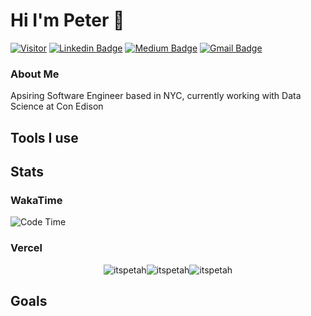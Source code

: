 # Hi I'm Peter 👋
[![Visitor](https://komarev.com/ghpvc/?username=itspeter&style=flat-square&color=blue)](https://komarev.com/ghpvc/?username=itspeter&style=flat-square&color=blue)
[![Linkedin Badge](https://img.shields.io/badge/-Peter%20Wang-blue?style=flat&logo=Linkedin&logoColor=white&link=https://www.linkedin.com/in/itspeter/)](https://www.linkedin.com/in/itspeter/)
[![Medium Badge](https://img.shields.io/badge/-@itspetah-000000?style=flat&labelColor=000000&logo=Medium&link=https://medium.com/@itspetah)](https://medium.com/@itspetah)
[![Gmail Badge](https://img.shields.io/badge/-Peter-c14438?style=flat&logo=Gmail&logoColor=white&link=mailto:jessicalim813@gmail.com)](mailto:itspeterwang3@gmail.com)
<!--[![Website Badge](https://img.shields.io/badge/-jessicalim.me-47CCCC?style=flat&logo=Google-Chrome&logoColor=white&link=https://jessicalim.me)](https://jessicalim.me) -->
### About Me
Apsiring Software Engineer based in NYC, currently working with Data Science at Con Edison


## Tools I use


## Stats
### WakaTime
<!--START_SECTION:waka-->
![Code Time](https://github-readme-stats.vercel.app/api/wakatime?username=itspeter)

<!--END_SECTION:waka-->

### Vercel
<div style="display: flex; justify-content: center; align-items: center;">
  <img src="https://github-readme-stats.vercel.app/api?username=itspetah&theme=material-palenight&hide_border=true&include_all_commits=true&count_private=true" alt="itspetah" />
  <img src="https://github-readme-streak-stats.herokuapp.com/?user=itspetah&theme=material-palenight&hide_border=true" alt="itspetah" />
  <img src="https://github-readme-stats.vercel.app/api/top-langs/?username=cxyfreedom&theme=material-palenight&hide_border=true&include_all_commits=true&count_private=true&" alt="itspetah"/>
</div>

## Goals
<!---
itspetah/itspetah is a ✨ special ✨ repository because its `README.md` (this file) appears on your GitHub profile.
You can click the Preview link to take a look at your changes.
--->
